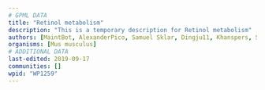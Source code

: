 ```yaml
---
# GPML DATA
title: "Retinol metabolism"
description: "This is a temporary description for Retinol metabolism"
authors: [MaintBot, AlexanderPico, Samuel Sklar, Dingju11, Khanspers, Strand, Thomas, Ddigles, Egonw, Mkutmon]
organisms: [Mus musculus]
# ADDITIONAL DATA
last-edited: 2019-09-17
communities: []
wpid: "WP1259"
---
```


